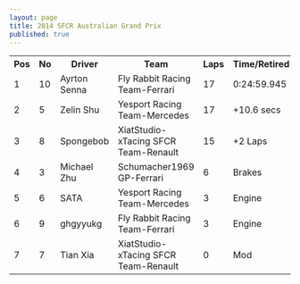 ```yaml
---
layout: page
title: 2014 SFCR Australian Grand Prix
published: true
---
```


<font size="2">
<table>
  <tr>
    <th>Pos</th>
    <th>No</th>
    <th>Driver</th>
    <th>Team</th>
    <th>Laps</th>
    <th>Time/Retired</th>
    <th>Grid</th>
  </tr>
  <tr>
    <td>1</td>
    <td>10</td>
    <td>Ayrton Senna</td>
    <td>Fly Rabbit Racing Team-Ferrari</td>
    <td>17</td>
    <td>0:24:59.945</td>
    <td>7</td>
  </tr>
  <tr>
    <td>2</td>
    <td>5</td>
    <td>Zelin Shu</td>
    <td>Yesport Racing Team-Mercedes</td>
    <td>17</td>
    <td>+10.6 secs</td>
    <td>4</td>
  </tr>
  <tr>
    <td>3</td>
    <td>8</td>
    <td>Spongebob</td>
    <td>XiatStudio-xTacing SFCR Team-Renault</td>
    <td>15</td>
    <td>+2 Laps</td>
    <td>6</td>
  </tr>
  <tr>
    <td>4</td>
    <td>3</td>
    <td>Michael Zhu</td>
    <td>Schumacher1969 GP-Ferrari</td>
    <td>6</td>
    <td>Brakes</td>
    <td>3</td>
  </tr>
  <tr>
    <td>5</td>
    <td>6</td>
    <td>SATA</td>
    <td>Yesport Racing Team-Mercedes</td>
    <td>3</td>
    <td>Engine</td>
    <td>5</td>
  </tr>
  <tr>
    <td>6</td>
    <td>9</td>
    <td>ghgyyukg</td>
    <td>Fly Rabbit Racing Team-Ferrari</td>
    <td>3</td>
    <td>Engine</td>
    <td>1</td>
  </tr>
  <tr>
    <td>7</td>
    <td>7</td>
    <td>Tian Xia</td>
    <td>XiatStudio-xTacing SFCR Team-Renault</td>
    <td>0</td>
    <td>Mod</td>
    <td>2</td>
  </tr>
</table>
</font>